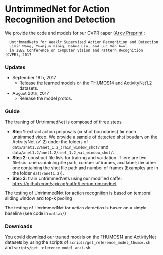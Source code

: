# UntrimmedNet for Action Recognition and Detection
We provide the code and models for our CVPR paper ([Arxiv Preprint](https://arxiv.org/abs/1703.03329)):

      UntrimmedNets for Weakly Supervised Action Recognition and Detection
      Limin Wang, Yuanjun Xiong, Dahua Lin, and Luc Van Gool
      in IEEE Conference on Computer Vision and Pattern Recognition (CVPR), 2017
### Updates
- September 19th, 2017
  * Release the learned models on the THUMOS14 and ActivityNet1.2 datasets.
- August 20th, 2017
  * Release the model protos.
  
### Guide
The training of UntrimmedNet is composed of three steps:
- **Step 1**: extract action proposals (or shot boundaries) for each untrimmed video. We provide a sample of detected shot boudary on the ActivityNet (v1.2) under the folders of `data/anet1.2/anet_1.2_train_window_shot/` and `data/anet1.2/anet1.2/anet_1.2_val_window_shot/`.
- **Step 2**: construct file lists for training and validation. There are two filelists: one containing file path, number of frames, and label; the other one containing the shot file path and number of frames (Examples are in the folder `data/anet1.2/`).
- **Step 3**: train UntrimmedNets using our modified caffe: https://github.com/yjxiong/caffe/tree/untrimmednet

The testing of UntrimmedNet for action recognition is based on temporal sliding window and top-k pooling

The testing of UntrimmedNet for action detection is based on  a simple baseline (see code in `matlab/`）

### Downloads
You could download our trained models on the THUMOS14 and ActivityNet datasets by using the scripts of `scripts/get_reference_model_thumos.sh` and `scripts/get_reference_model_anet.sh`.
